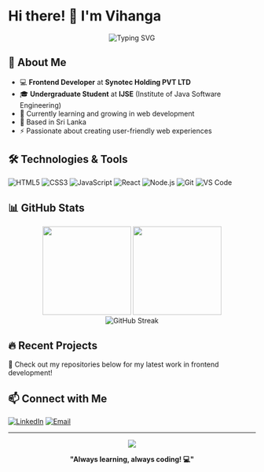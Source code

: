 # Hi there! 👋 I'm Vihanga

<div align="center">
  <img src="https://readme-typing-svg.herokuapp.com?font=Fira+Code&pause=1000&color=36BCF7&center=true&vCenter=true&width=435&lines=Frontend+Developer;IJSE+Student;Building+Amazing+Web+Apps" alt="Typing SVG" />
</div>

## 🚀 About Me

- 💻 **Frontend Developer** at **Synotec Holding PVT LTD**
- 🎓 **Undergraduate Student** at **IJSE** (Institute of Java Software Engineering)
- 🌱 Currently learning and growing in web development
- 📍 Based in Sri Lanka
- ⚡ Passionate about creating user-friendly web experiences

## 🛠️ Technologies & Tools

![HTML5](https://img.shields.io/badge/HTML5-E34F26?style=flat-square&logo=html5&logoColor=white)
![CSS3](https://img.shields.io/badge/CSS3-1572B6?style=flat-square&logo=css3&logoColor=white)
![JavaScript](https://img.shields.io/badge/JavaScript-F7DF1E?style=flat-square&logo=javascript&logoColor=black)
![React](https://img.shields.io/badge/React-20232A?style=flat-square&logo=react&logoColor=61DAFB)
![Node.js](https://img.shields.io/badge/Node.js-43853D?style=flat-square&logo=node.js&logoColor=white)
![Git](https://img.shields.io/badge/Git-F05032?style=flat-square&logo=git&logoColor=white)
![VS Code](https://img.shields.io/badge/VS_Code-0078D4?style=flat-square&logo=visual%20studio%20code&logoColor=white)

## 📊 GitHub Stats

<div align="center">
  <img height="180em" src="https://github-readme-stats.vercel.app/api?username=vihnagasynotec&show_icons=true&theme=dark&include_all_commits=true&count_private=true"/>
  <img height="180em" src="https://github-readme-stats.vercel.app/api/top-langs/?username=vihnagasynotec&layout=compact&langs_count=7&theme=dark"/>
</div>

<div align="center">
  <img src="https://github-readme-streak-stats.herokuapp.com/?user=vihnagasynotec&theme=dark" alt="GitHub Streak" />
</div>

## 🔥 Recent Projects

🚀 Check out my repositories below for my latest work in frontend development!

## 📫 Connect with Me

[![LinkedIn](https://img.shields.io/badge/LinkedIn-0077B5?style=flat-square&logo=linkedin&logoColor=white)](https://linkedin.com/in/yourprofile)
[![Email](https://img.shields.io/badge/Email-D14836?style=flat-square&logo=gmail&logoColor=white)](mailto:your.email@gmail.com)

---

<div align="center">
  <img src="https://komarev.com/ghpvc/?username=vihnagasynotec&color=blueviolet&style=flat-square&label=Profile+Views" />
  
  **"Always learning, always coding! 💻"**
</div>
